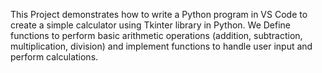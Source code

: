 This Project demonstrates how to write a Python program in VS Code to create a simple calculator using Tkinter library in Python. 
We Define functions to perform basic arithmetic operations (addition, subtraction, multiplication, division) and implement functions to handle user input and perform calculations. 
